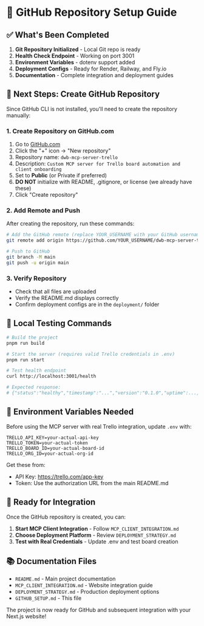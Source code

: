 # 🚀 GitHub Repository Setup Guide

## ✅ What's Been Completed

1. **Git Repository Initialized** - Local Git repo is ready
2. **Health Check Endpoint** - Working on port 3001
3. **Environment Variables** - dotenv support added
4. **Deployment Configs** - Ready for Render, Railway, and Fly.io
5. **Documentation** - Complete integration and deployment guides

## 🎯 Next Steps: Create GitHub Repository

Since GitHub CLI is not installed, you'll need to create the repository manually:

### 1. Create Repository on GitHub.com

1. Go to [GitHub.com](https://github.com)
2. Click the "+" icon → "New repository"
3. Repository name: `dwb-mcp-server-trello`
4. Description: `Custom MCP server for Trello board automation and client onboarding`
5. Set to **Public** (or Private if preferred)
6. **DO NOT** initialize with README, .gitignore, or license (we already have these)
7. Click "Create repository"

### 2. Add Remote and Push

After creating the repository, run these commands:

```bash
# Add the GitHub remote (replace YOUR_USERNAME with your GitHub username)
git remote add origin https://github.com/YOUR_USERNAME/dwb-mcp-server-trello.git

# Push to GitHub
git branch -M main
git push -u origin main
```

### 3. Verify Repository

- Check that all files are uploaded
- Verify the README.md displays correctly
- Confirm deployment configs are in the `deployment/` folder

## 🔧 Local Testing Commands

```bash
# Build the project
pnpm run build

# Start the server (requires valid Trello credentials in .env)
pnpm run start

# Test health endpoint
curl http://localhost:3001/health

# Expected response:
# {"status":"healthy","timestamp":"...","version":"0.1.0","uptime":...,"service":"dwb-trello-mcp"}
```

## 📝 Environment Variables Needed

Before using the MCP server with real Trello integration, update `.env` with:

```env
TRELLO_API_KEY=your-actual-api-key
TRELLO_TOKEN=your-actual-token
TRELLO_BOARD_ID=your-actual-board-id
TRELLO_ORG_ID=your-actual-org-id
```

Get these from:
- API Key: https://trello.com/app-key
- Token: Use the authorization URL from the main README.md

## 🚀 Ready for Integration

Once the GitHub repository is created, you can:

1. **Start MCP Client Integration** - Follow `MCP_CLIENT_INTEGRATION.md`
2. **Choose Deployment Platform** - Review `DEPLOYMENT_STRATEGY.md`
3. **Test with Real Credentials** - Update .env and test board creation

## 📚 Documentation Files

- `README.md` - Main project documentation
- `MCP_CLIENT_INTEGRATION.md` - Website integration guide
- `DEPLOYMENT_STRATEGY.md` - Production deployment options
- `GITHUB_SETUP.md` - This file

The project is now ready for GitHub and subsequent integration with your Next.js website!